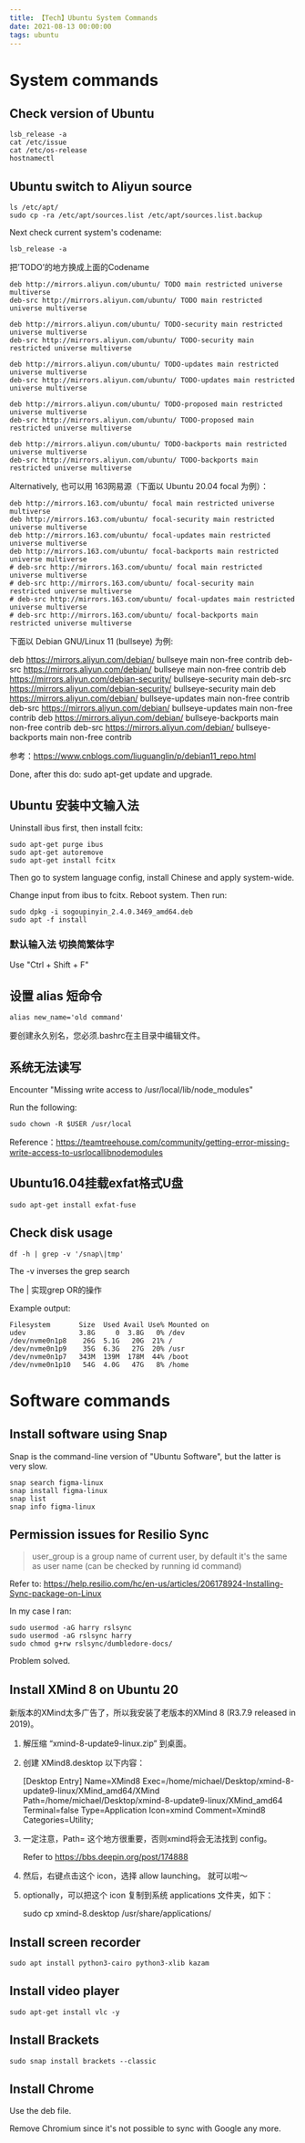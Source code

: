 ```yaml
---
title: 【Tech】Ubuntu System Commands
date: 2021-08-13 00:00:00
tags: ubuntu
---
```


# System commands

## Check version of Ubuntu

    lsb_release -a
    cat /etc/issue
    cat /etc/os-release
    hostnamectl

## Ubuntu switch to Aliyun source

    ls /etc/apt/
    sudo cp -ra /etc/apt/sources.list /etc/apt/sources.list.backup

Next check current system's codename: 

    lsb_release -a

把’TODO’的地方换成上面的Codename

    deb http://mirrors.aliyun.com/ubuntu/ TODO main restricted universe multiverse
    deb-src http://mirrors.aliyun.com/ubuntu/ TODO main restricted universe multiverse

    deb http://mirrors.aliyun.com/ubuntu/ TODO-security main restricted universe multiverse
    deb-src http://mirrors.aliyun.com/ubuntu/ TODO-security main restricted universe multiverse

    deb http://mirrors.aliyun.com/ubuntu/ TODO-updates main restricted universe multiverse
    deb-src http://mirrors.aliyun.com/ubuntu/ TODO-updates main restricted universe multiverse

    deb http://mirrors.aliyun.com/ubuntu/ TODO-proposed main restricted universe multiverse
    deb-src http://mirrors.aliyun.com/ubuntu/ TODO-proposed main restricted universe multiverse

    deb http://mirrors.aliyun.com/ubuntu/ TODO-backports main restricted universe multiverse
    deb-src http://mirrors.aliyun.com/ubuntu/ TODO-backports main restricted universe multiverse

Alternatively, 也可以用 163网易源（下面以 Ubuntu 20.04 focal 为例）：

    deb http://mirrors.163.com/ubuntu/ focal main restricted universe multiverse
    deb http://mirrors.163.com/ubuntu/ focal-security main restricted universe multiverse
    deb http://mirrors.163.com/ubuntu/ focal-updates main restricted universe multiverse
    deb http://mirrors.163.com/ubuntu/ focal-backports main restricted universe multiverse
    # deb-src http://mirrors.163.com/ubuntu/ focal main restricted universe multiverse
    # deb-src http://mirrors.163.com/ubuntu/ focal-security main restricted universe multiverse
    # deb-src http://mirrors.163.com/ubuntu/ focal-updates main restricted universe multiverse
    # deb-src http://mirrors.163.com/ubuntu/ focal-backports main restricted universe multiverse

下面以 Debian GNU/Linux 11 (bullseye) 为例: 

deb https://mirrors.aliyun.com/debian/ bullseye main non-free contrib
deb-src https://mirrors.aliyun.com/debian/ bullseye main non-free contrib
deb https://mirrors.aliyun.com/debian-security/ bullseye-security main
deb-src https://mirrors.aliyun.com/debian-security/ bullseye-security main
deb https://mirrors.aliyun.com/debian/ bullseye-updates main non-free contrib
deb-src https://mirrors.aliyun.com/debian/ bullseye-updates main non-free contrib
deb https://mirrors.aliyun.com/debian/ bullseye-backports main non-free contrib
deb-src https://mirrors.aliyun.com/debian/ bullseye-backports main non-free contrib

参考：https://www.cnblogs.com/liuguanglin/p/debian11_repo.html

Done, after this do: sudo apt-get update and upgrade.

## Ubuntu 安装中文输入法

Uninstall ibus first, then install fcitx: 

    sudo apt-get purge ibus
    sudo apt-get autoremove
    sudo apt-get install fcitx

Then go to system language config, install Chinese and apply system-wide.

Change input from ibus to fcitx. Reboot system. 
Then run:

    sudo dpkg -i sogoupinyin_2.4.0.3469_amd64.deb
    sudo apt -f install


### 默认输入法 切换简繁体字

Use "Ctrl + Shift + F"

## 设置 alias 短命令

    alias new_name='old command'

要创建永久别名，您必须.bashrc在主目录中编辑文件。

## 系统无法读写

Encounter "Missing write access to /usr/local/lib/node_modules"

Run the following: 

    sudo chown -R $USER /usr/local

Reference：https://teamtreehouse.com/community/getting-error-missing-write-access-to-usrlocallibnodemodules

## Ubuntu16.04挂载exfat格式U盘

    sudo apt-get install exfat-fuse

## Check disk usage

    df -h | grep -v '/snap\|tmp'

The -v inverses the grep search

The \| 实现grep OR的操作

Example output:

    Filesystem       Size  Used Avail Use% Mounted on
    udev             3.8G     0  3.8G   0% /dev
    /dev/nvme0n1p8    26G  5.1G   20G  21% /
    /dev/nvme0n1p9    35G  6.3G   27G  20% /usr
    /dev/nvme0n1p7   343M  139M  178M  44% /boot
    /dev/nvme0n1p10   54G  4.0G   47G   8% /home

# Software commands

## Install software using Snap

Snap is the command-line version of "Ubuntu Software", but the latter is very slow.

    snap search figma-linux
    snap install figma-linux 
    snap list
    snap info figma-linux

## Permission issues for Resilio Sync

> user_group is a group name of current user, by default it's the same as user name (can be checked by running id command)

Refer to:
https://help.resilio.com/hc/en-us/articles/206178924-Installing-Sync-package-on-Linux

In my case I ran:

    sudo usermod -aG harry rslsync
    sudo usermod -aG rslsync harry
    sudo chmod g+rw rslsync/dumbledore-docs/

Problem solved. 

## Install XMind 8 on Ubuntu 20

新版本的XMind太多广告了，所以我安装了老版本的XMind 8 (R3.7.9 released in 2019)。

1. 解压缩 “xmind-8-update9-linux.zip” 到桌面。

1. 创建 XMind8.desktop 以下内容：

    [Desktop Entry]
    Name=XMind8
    Exec=/home/michael/Desktop/xmind-8-update9-linux/XMind_amd64/XMind
    Path=/home/michael/Desktop/xmind-8-update9-linux/XMind_amd64
    Terminal=false
    Type=Application
    Icon=xmind
    Comment=Xmind8
    Categories=Utility;

1. 一定注意，Path= 这个地方很重要，否则xmind将会无法找到 config。

    Refer to https://bbs.deepin.org/post/174888

1. 然后，右键点击这个 icon，选择 allow launching。
就可以啦～ 

1. optionally，可以把这个 icon 复制到系统 applications 文件夹，如下：

    sudo cp xmind-8.desktop /usr/share/applications/

## Install screen recorder

    sudo apt install python3-cairo python3-xlib kazam

## Install video player

    sudo apt-get install vlc -y

## Install Brackets

    sudo snap install brackets --classic

## Install Chrome

Use the deb file. 

Remove Chromium since it's not possible to sync with Google any more. 
